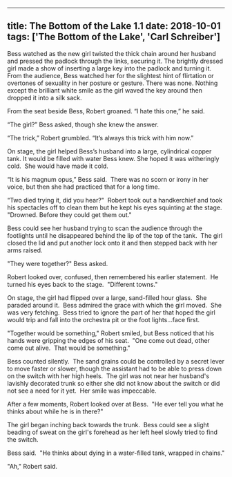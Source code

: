 
---
title: The Bottom of the Lake 1.1
date: 2018-10-01
tags: ['The Bottom of the Lake', 'Carl Schreiber']
---

Bess watched as the new girl twisted the thick chain around her husband and pressed the padlock through the links, securing it. The brightly dressed girl made a show of inserting a large key into the padlock and turning it. From the audience, Bess watched her for the slightest hint of flirtation or overtones of sexuality in her posture or gesture. There was none. Nothing except the brilliant white smile as the girl waved the key around then dropped it into a silk sack.

From the seat beside Bess, Robert groaned. “I hate this one,” he said.

“The girl?” Bess asked, though she knew the answer.

“The trick,” Robert grumbled. “It’s always this trick with him now.”

On stage, the girl helped Bess’s husband into a large, cylindrical copper tank. It would be filled with water Bess knew. She hoped it was witheringly cold.  She would have made it cold.

“It is his magnum opus,” Bess said.  There was no scorn or irony in her voice, but then she had practiced that for a long time.

“Two died trying it, did you hear?"  Robert took out a handkerchief and took his spectacles off to clean them but he kept his eyes squinting at the stage. "Drowned. Before they could get them out."

Bess could see her husband trying to scan the audience through the footlights until he disappeared behind the lip of the top of the tank.  The girl closed the lid and put another lock onto it and then stepped back with her arms raised.

"They were together?" Bess asked.

Robert looked over, confused, then remembered his earlier statement.  He turned his eyes back to the stage.  "Different towns."

On stage, the girl had flipped over a large, sand-filled hour glass.  She paraded around it.  Bess admired the grace with which the girl moved.  She was very fetching.  Bess tried to ignore the part of her that hoped the girl would trip and fall into the orchestra pit or the foot lights...face first.

"Together would be something," Robert smiled, but Bess noticed that his hands were gripping the edges of his seat.  "One come out dead, other come out alive.  That would be something."

Bess counted silently.  The sand grains could be controlled by a secret lever to move faster or slower, though the assistant had to be able to press down on the switch with her high heels.  The girl was not near her husband's lavishly decorated trunk so either she did not know about the switch or did not see a need for it yet.  Her smile was impeccable.

After a few moments, Robert looked over at Bess.  "He ever tell you what he thinks about while he is in there?"

The girl began inching back towards the trunk.  Bess could see a slight beading of sweat on the girl's forehead as her left heel slowly tried to find the switch.

Bess said.  "He thinks about dying in a water-filled tank, wrapped in chains."

"Ah," Robert said.
